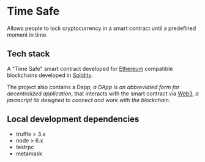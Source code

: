# Time Safe

Allows people to lock cryptocurrency in a smart contract until a predefined moment in time.

## Tech stack

A "Time Safe" smart contract developed for [Ethereum](https://www.ethereum.org/) compatible blockchains developed in [Solidity](https://solidity.readthedocs.io/en/develop/).

The project also contains a Dapp, _a DApp is an abbreviated form for decentralized application_, that interacts with the smart contract via [Web3](https://github.com/ethereum/wiki/wiki/JavaScript-API), _a javascript lib designed to connect and work with the blockchain_.

## Local development dependencies

* truffle > 3.x
* node > 6.x
* testrpc
* metamask
